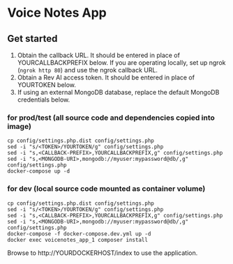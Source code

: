 # Voice Notes App

## Get started

1. Obtain the callback URL. It should be entered in place of YOURCALLBACKPREFIX below. If you are operating locally, set up ngrok (`ngrok http 80`) and use the ngrok callback URL.
2. Obtain a Rev AI access token. It should be entered in place of YOURTOKEN below.
3. If using an external MongoDB database, replace the default MongoDB credentials below.

### for prod/test (all source code and dependencies copied into image)
```
cp config/settings.php.dist config/settings.php
sed -i "s/<TOKEN>/YOURTOKEN/g" config/settings.php
sed -i "s,<CALLBACK-PREFIX>,YOURCALLBACKPREFIX,g" config/settings.php
sed -i "s,<MONGODB-URI>,mongodb://myuser:mypassword@db/,g" config/settings.php
docker-compose up -d
```

### for dev (local source code mounted as container volume)
```
cp config/settings.php.dist config/settings.php
sed -i "s/<TOKEN>/YOURTOKEN/g" config/settings.php
sed -i "s,<CALLBACK-PREFIX>,YOURCALLBACKPREFIX,g" config/settings.php
sed -i "s,<MONGODB-URI>,mongodb://myuser:mypassword@db/,g" config/settings.php
docker-compose -f docker-compose.dev.yml up -d
docker exec voicenotes_app_1 composer install
```

Browse to http://YOURDOCKERHOST/index to use the application.
